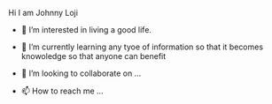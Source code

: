Hi I am Johnny Loji
- 👀 I’m interested in living a good life.

- 🌱 I’m currently learning any tyoe of information so that it becomes knowoledge so that anyone can benefit
- 💞️ I’m looking to collaborate on ...
- 📫 How to reach me ...

<!---
jloji123/jloji123 is a ✨ special ✨ repository because its `README.md` (this file) appears on your GitHub profile.
You can click the Preview link to take a look at your changes.
--->
